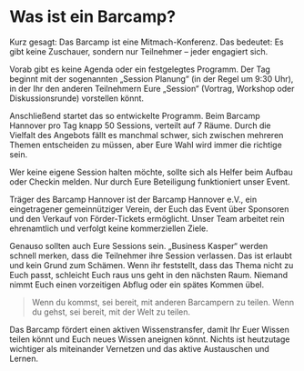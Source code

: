 # Was ist ein Barcamp?

Kurz gesagt: Das Barcamp ist eine Mitmach-Konferenz. Das bedeutet: Es gibt keine Zuschauer, sondern nur Teilnehmer – jeder engagiert sich.

Vorab gibt es keine Agenda oder ein festgelegtes Programm. Der Tag beginnt mit der sogenannten „Session Planung“ (in der Regel um 9:30 Uhr), in der Ihr den anderen Teilnehmern Eure „Session“ (Vortrag, Workshop oder Diskussionsrunde) vorstellen könnt.

Anschließend startet das so entwickelte Programm. Beim Barcamp Hannover pro Tag knapp 50 Sessions, verteilt auf 7 Räume. Durch die Vielfalt des Angebots fällt es manchmal schwer, sich zwischen mehreren Themen entscheiden zu müssen, aber Eure Wahl wird immer die richtige sein.

Wer keine eigene Session halten möchte, sollte sich als Helfer beim Aufbau oder Checkin melden. Nur durch Eure Beteiligung funktioniert unser Event.

Träger des Barcamp Hannover ist der Barcamp Hannover e.V., ein eingetragener gemeinnütziger Verein, der Euch das Event über Sponsoren und den Verkauf von Förder-Tickets ermöglicht. Unser Team arbeitet rein ehrenamtlich und verfolgt keine kommerziellen Ziele.

Genauso sollten auch Eure Sessions sein. „Business Kasper“ werden schnell merken, dass die Teilnehmer ihre Session verlassen. Das ist erlaubt und kein Grund zum Schämen. Wenn ihr feststellt, dass das Thema nicht zu Euch passt, schleicht Euch raus uns geht in den nächsten Raum. Niemand nimmt Euch einen vorzeitigen Abflug oder ein spätes Kommen übel.

> Wenn du kommst, sei bereit, mit anderen Barcampern zu teilen.
> Wenn du gehst, sei bereit, mit der Welt zu teilen.

Das Barcamp fördert einen aktiven Wissenstransfer, damit Ihr Euer Wissen teilen könnt und Euch neues Wissen aneignen könnt. Nichts ist heutzutage wichtiger als miteinander Vernetzen und das aktive Austauschen und Lernen.
